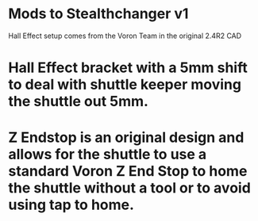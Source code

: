 # Mods to Stealthchanger v1

Hall Effect setup comes from the Voron Team in the original 2.4R2 CAD

# Hall Effect bracket with a 5mm shift to deal with shuttle keeper moving the shuttle out 5mm.

# Z Endstop is an original design and allows for the shuttle to use a standard Voron Z End Stop to home the shuttle without a tool or to avoid using tap to home.
